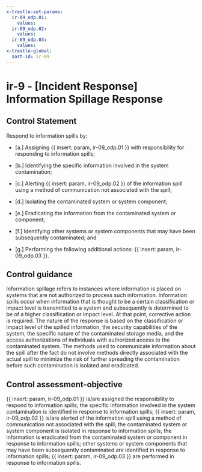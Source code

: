 ```yaml
---
x-trestle-set-params:
  ir-09_odp.01:
    values:
  ir-09_odp.02:
    values:
  ir-09_odp.03:
    values:
x-trestle-global:
  sort-id: ir-09
---
```


# ir-9 - \[Incident Response\] Information Spillage Response

## Control Statement

Respond to information spills by:

- \[a.\] Assigning {{ insert: param, ir-09_odp.01 }} with responsibility for responding to information spills;

- \[b.\] Identifying the specific information involved in the system contamination;

- \[c.\] Alerting {{ insert: param, ir-09_odp.02 }} of the information spill using a method of communication not associated with the spill;

- \[d.\] Isolating the contaminated system or system component;

- \[e.\] Eradicating the information from the contaminated system or component;

- \[f.\] Identifying other systems or system components that may have been subsequently contaminated; and

- \[g.\] Performing the following additional actions: {{ insert: param, ir-09_odp.03 }}.

## Control guidance

Information spillage refers to instances where information is placed on systems that are not authorized to process such information. Information spills occur when information that is thought to be a certain classification or impact level is transmitted to a system and subsequently is determined to be of a higher classification or impact level. At that point, corrective action is required. The nature of the response is based on the classification or impact level of the spilled information, the security capabilities of the system, the specific nature of the contaminated storage media, and the access authorizations of individuals with authorized access to the contaminated system. The methods used to communicate information about the spill after the fact do not involve methods directly associated with the actual spill to minimize the risk of further spreading the contamination before such contamination is isolated and eradicated.

## Control assessment-objective

{{ insert: param, ir-09_odp.01 }} is/are assigned the responsibility to respond to information spills;
the specific information involved in the system contamination is identified in response to information spills;
{{ insert: param, ir-09_odp.02 }} is/are alerted of the information spill using a method of communication not associated with the spill;
the contaminated system or system component is isolated in response to information spills;
the information is eradicated from the contaminated system or component in response to information spills;
other systems or system components that may have been subsequently contaminated are identified in response to information spills;
{{ insert: param, ir-09_odp.03 }} are performed in response to information spills.

